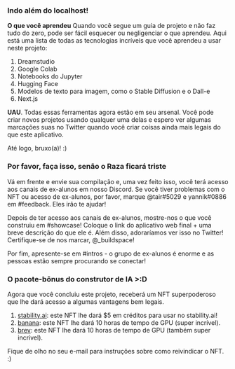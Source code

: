 ### Indo além do localhost!

**O que você aprendeu**
Quando você segue um guia de projeto e não faz tudo do zero, pode ser fácil esquecer ou negligenciar o que aprendeu. Aqui está uma lista de todas as tecnologias incríveis que você aprendeu a usar neste projeto:

1. Dreamstudio
2. Google Colab
3. Notebooks do Jupyter
4. Hugging Face
5. Modelos de texto para imagem, como o Stable Diffusion e o Dall-e
6. Next.js

**UAU**. Todas essas ferramentas agora estão em seu arsenal. Você pode criar novos projetos usando qualquer uma delas e espero ver algumas marcações suas no Twitter quando você criar coisas ainda mais legais do que este aplicativo.

Até logo, bruxo(a)! :)


### Por favor, faça isso, senão o Raza ficará triste

Vá em frente e envie sua compilação e, uma vez feito isso, você terá acesso aos canais de ex-alunos em nosso Discord. Se você tiver problemas com o NFT ou acesso de ex-alunos, por favor, marque @tair#5029 e yannik#0886 em #feedback. Eles irão te ajudar!

Depois de ter acesso aos canais de ex-alunos, mostre-nos o que você construiu em #showcase! Coloque o link do aplicativo web final + uma breve descrição do que ele é. Além disso, adoraríamos ver isso no Twitter! Certifique-se de nos marcar, @_buildspace!

Por fim, apresente-se em #intros - o grupo de ex-alunos é enorme e as pessoas estão sempre procurando se conectar!

### O pacote-bônus do construtor de IA >:D

Agora que você concluiu este projeto, receberá um NFT superpoderoso que lhe dará acesso a algumas vantagens bem legais.

1. [stability.ai](https://stability.ai/): este NFT lhe dará $5 em créditos para usar no stability.ai!
2. [banana](https://www.banana.dev/): este NFT lhe dará 10 horas de tempo de GPU (super incrível).
3. [brev](https://brev.dev/): este NFT lhe dará 10 horas de tempo de GPU (também super incrível).

Fique de olho no seu e-mail para instruções sobre como reivindicar o NFT. :)